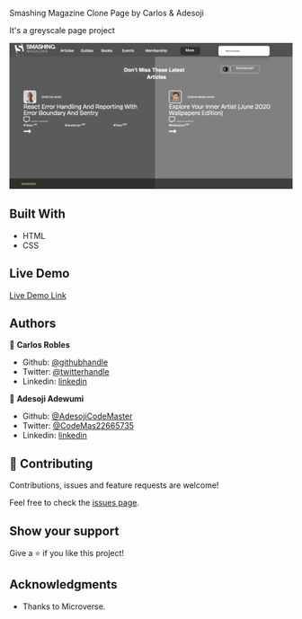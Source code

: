 Smashing Magazine Clone Page by Carlos & Adesoji

It's a greyscale page project

![screenshot](./assets/img/smash-mag.png)


## Built With

- HTML
- CSS

## Live Demo

[Live Demo Link](https://rawcdn.githack.com/AdesojiCodeMaster/TEARDOWN-CLONE/d98fd82de4e7108ed3db543ee43c681e4b71965e/index.html)



## Authors

👤 **Carlos Robles**

- Github: [@githubhandle](https://github.com/carlos-ssh)
- Twitter: [@twitterhandle](https://twitter.com/AomRobles)
- Linkedin: [linkedin](https://linkedin.com/carlosfloresrobles)

👤 **Adesoji Adewumi**

- Github: [@AdesojiCodeMaster](https://github.com/)
- Twitter: [@CodeMas22665735](https://twitter.com/)
- Linkedin: [linkedin](https://www.linkedin.com/in/adesoji-adewumi-7752aba5)

## 🤝 Contributing

Contributions, issues and feature requests are welcome!

Feel free to check the [issues page](issues/).

## Show your support

Give a ⭐️ if you like this project!

## Acknowledgments

- Thanks to Microverse.
